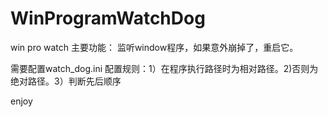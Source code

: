 # WinProgramWatchDog
win pro watch
主要功能：
  监听window程序，如果意外崩掉了，重启它。
  
 需要配置watch_dog.ini
 配置规则：1）在程序执行路径时为相对路径。2)否则为绝对路径。3）判断先后顺序
 
 
 enjoy
